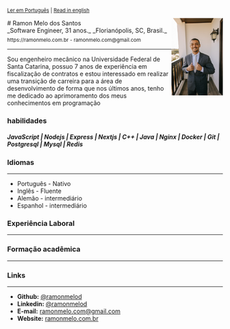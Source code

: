 <sup>
 
[Ler em Português](https://github.com/Ramonmelod/my-curriculum/blob/main/curriculo-portugues.md) | [Read in english](https://github.com/Ramonmelod/my-curriculum/blob/main/curriculum-english.md)

</sup>
<link rel = "stylesheet" href="./style.css">
<img align="right" width="120" src="./images/DSC00025.jpg" />
# Ramon Melo dos Santos
<div id = "personalInformation">
_Software Engineer, 31 anos._  
_Florianópolis, SC, Brasil._  
<sub>https://ramonmelo.com.br - ramonmelo.com@gmail.com</sub>

---

</div>

Sou engenheiro mecânico na Universidade Federal de Santa Catarina, possuo 7 anos de experiência em fiscalização de contratos e estou interessado em realizar uma transição de carreira para a área de desenvolvimento de forma que nos últimos anos, tenho me dedicado ao aprimoramento dos meus conhecimentos em programação

### habilidades

##### JavaScript | Nodejs | Express | Nextjs | C++ | Java | Nginx | Docker | Git | Postgresql | Mysql | Redis

### Idiomas

---

- Português - Nativo
- Inglês - Fluente
- Alemão - intermediário
- Espanhol - intermediário

### Experiência Laboral

---

### Formação acadêmica

---

### Links

---

- **Github:** [@ramonmelod](https://github.com/Ramonmelod)
- **Linkedin:** [@ramonmelod](https://www.linkedin.com/in/ramonmelod/)
- **E-mail:** ramonmelo.com@gmail.com
- **Website:** [ramonmelo.com.br](http://ramonmelo.com.br/)
